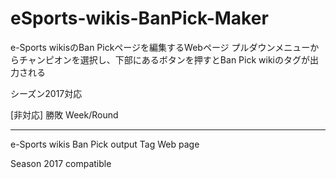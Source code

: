 # eSports-wikis-BanPick-Maker

e-Sports wikisのBan Pickページを編集するWebページ
プルダウンメニューからチャンピオンを選択し、下部にあるボタンを押すとBan Pick wikiのタグが出力される

シーズン2017対応

[非対応]
勝敗
Week/Round

---------------------------------------

e-Sports wikis Ban Pick output Tag Web page

Season 2017 compatible

